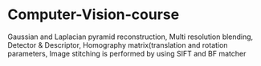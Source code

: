 # Computer-Vision-course
Gaussian and Laplacian pyramid reconstruction, Multi resolution blending, Detector &amp; Descriptor, Homography matrix(translation and rotation parameters, Image stitching is performed by using SIFT and BF matcher
